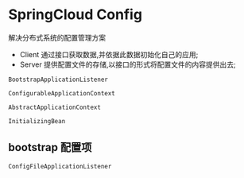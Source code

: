 

# SpringCloud Config

解决分布式系统的配置管理方案

* Client 通过接口获取数据,并依据此数据初始化自己的应用;
* Server 提供配置文件的存储,以接口的形式将配置文件的内容提供出去;



`BootstrapApplicationListener`



`ConfigurableApplicationContext`



`AbstractApplicationContext`



`InitializingBean`



## bootstrap 配置项

`ConfigFileApplicationListener`





